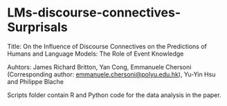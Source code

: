 # LMs-discourse-connectives-Surprisals

Title: On the Influence of Discourse Connectives on the Predictions of Humans and Language Models: The Role of Event Knowledge

Auhtors: James Richard Britton, Yan Cong, Emmanuele Chersoni (Corresponding author: emmanuele.chersoni@polyu.edu.hk), Yu-Yin Hsu and
Philippe Blache

Scripts folder contain R and Python code for the data analysis in the paper.
